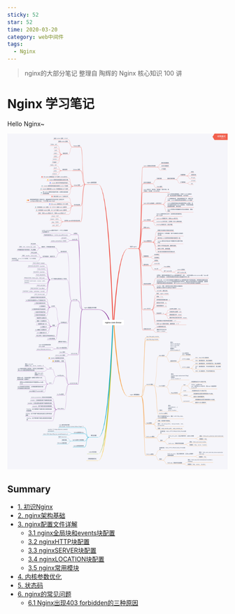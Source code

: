 ```yaml
---
sticky: 52
star: 52
time: 2020-03-20
category: web中间件
tags:
  - Nginx
---
```


> nginx的大部分笔记 整理自 陶辉的 Nginx 核心知识 100 讲

# Nginx 学习笔记

Hello Nginx~

![](nginx-core-know.png)

## Summary

* [1. 初识Nginx](first.md)
* [2. nginx架构基础](framework.md)
* [3. nginx配置文件详解](config.md)
  * [3.1 nginx全局块和events块配置](global-events.md)
  * [3.2 nginxHTTP块配置](http.md)
  * [3.3 nginxSERVER块配置](server.md)
  * [3.4 nginxLOCATION块配置](location.md)
  * [3.5 nginx常用模块](module.md)
* [4. 内核参数优化](core.md)
* [5. 状态码](status.md)
* [6. nginx的常见问题](qa.md)
  * [6.1 Nginx出现403 forbidden的三种原因](forbidden.md)